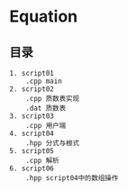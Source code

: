 # Equation
## 目录
    1. script01
        .cpp main
    2. script02
        .cpp 质数表实现
        .dat 质数表
    3. script03
        .cpp 用户端
    4. script04
        .hpp 分式与根式
    5. script05
        .cpp 解析
    6. script06
        .hpp script04中的数组操作